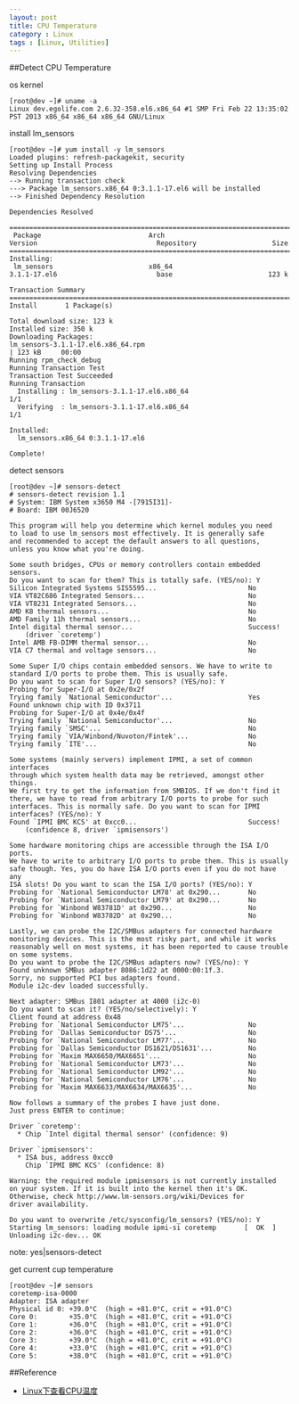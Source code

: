 ```yaml
---
layout: post
title: CPU Temperature
category : Linux
tags : [Linux, Utilities]
---
```


##Detect CPU Temperature

os kernel

	[root@dev ~]# uname -a
	Linux dev.egolife.com 2.6.32-358.el6.x86_64 #1 SMP Fri Feb 22 13:35:02 PST 2013 x86_64 x86_64 x86_64 GNU/Linux

install lm_sensors

	[root@dev ~]# yum install -y lm_sensors
	Loaded plugins: refresh-packagekit, security
	Setting up Install Process
	Resolving Dependencies
	--> Running transaction check
	---> Package lm_sensors.x86_64 0:3.1.1-17.el6 will be installed
	--> Finished Dependency Resolution
	
	Dependencies Resolved
	
	========================================================================================================================================
	 Package                           Arch                          Version                              Repository                   Size
	========================================================================================================================================
	Installing:
	 lm_sensors                        x86_64                        3.1.1-17.el6                         base                        123 k
	
	Transaction Summary
	========================================================================================================================================
	Install       1 Package(s)
	
	Total download size: 123 k
	Installed size: 350 k
	Downloading Packages:
	lm_sensors-3.1.1-17.el6.x86_64.rpm                                                                               | 123 kB     00:00     
	Running rpm_check_debug
	Running Transaction Test
	Transaction Test Succeeded
	Running Transaction
	  Installing : lm_sensors-3.1.1-17.el6.x86_64                                                                                       1/1 
	  Verifying  : lm_sensors-3.1.1-17.el6.x86_64                                                                                       1/1 
	
	Installed:
	  lm_sensors.x86_64 0:3.1.1-17.el6                                                                                                      
	
	Complete!

detect sensors

	[root@dev ~]# sensors-detect 
	# sensors-detect revision 1.1
	# System: IBM System x3650 M4 -[7915I31]-
	# Board: IBM 00J6520
	
	This program will help you determine which kernel modules you need
	to load to use lm_sensors most effectively. It is generally safe
	and recommended to accept the default answers to all questions,
	unless you know what you're doing.
	
	Some south bridges, CPUs or memory controllers contain embedded sensors.
	Do you want to scan for them? This is totally safe. (YES/no): Y
	Silicon Integrated Systems SIS5595...                       No
	VIA VT82C686 Integrated Sensors...                          No
	VIA VT8231 Integrated Sensors...                            No
	AMD K8 thermal sensors...                                   No
	AMD Family 11h thermal sensors...                           No
	Intel digital thermal sensor...                             Success!
	    (driver `coretemp')
	Intel AMB FB-DIMM thermal sensor...                         No
	VIA C7 thermal and voltage sensors...                       No
	
	Some Super I/O chips contain embedded sensors. We have to write to
	standard I/O ports to probe them. This is usually safe.
	Do you want to scan for Super I/O sensors? (YES/no): Y
	Probing for Super-I/O at 0x2e/0x2f
	Trying family `National Semiconductor'...                   Yes
	Found unknown chip with ID 0x3711
	Probing for Super-I/O at 0x4e/0x4f
	Trying family `National Semiconductor'...                   No
	Trying family `SMSC'...                                     No
	Trying family `VIA/Winbond/Nuvoton/Fintek'...               No
	Trying family `ITE'...                                      No
	
	Some systems (mainly servers) implement IPMI, a set of common interfaces
	through which system health data may be retrieved, amongst other things.
	We first try to get the information from SMBIOS. If we don't find it
	there, we have to read from arbitrary I/O ports to probe for such
	interfaces. This is normally safe. Do you want to scan for IPMI
	interfaces? (YES/no): Y
	Found `IPMI BMC KCS' at 0xcc0...                            Success!
	    (confidence 8, driver `ipmisensors')
	
	Some hardware monitoring chips are accessible through the ISA I/O ports.
	We have to write to arbitrary I/O ports to probe them. This is usually
	safe though. Yes, you do have ISA I/O ports even if you do not have any
	ISA slots! Do you want to scan the ISA I/O ports? (YES/no): Y
	Probing for `National Semiconductor LM78' at 0x290...       No
	Probing for `National Semiconductor LM79' at 0x290...       No
	Probing for `Winbond W83781D' at 0x290...                   No
	Probing for `Winbond W83782D' at 0x290...                   No
	
	Lastly, we can probe the I2C/SMBus adapters for connected hardware
	monitoring devices. This is the most risky part, and while it works
	reasonably well on most systems, it has been reported to cause trouble
	on some systems.
	Do you want to probe the I2C/SMBus adapters now? (YES/no): Y
	Found unknown SMBus adapter 8086:1d22 at 0000:00:1f.3.
	Sorry, no supported PCI bus adapters found.
	Module i2c-dev loaded successfully.
	
	Next adapter: SMBus I801 adapter at 4000 (i2c-0)
	Do you want to scan it? (YES/no/selectively): Y
	Client found at address 0x48
	Probing for `National Semiconductor LM75'...                No
	Probing for `Dallas Semiconductor DS75'...                  No
	Probing for `National Semiconductor LM77'...                No
	Probing for `Dallas Semiconductor DS1621/DS1631'...         No
	Probing for `Maxim MAX6650/MAX6651'...                      No
	Probing for `National Semiconductor LM73'...                No
	Probing for `National Semiconductor LM92'...                No
	Probing for `National Semiconductor LM76'...                No
	Probing for `Maxim MAX6633/MAX6634/MAX6635'...              No
	
	Now follows a summary of the probes I have just done.
	Just press ENTER to continue: 
	
	Driver `coretemp':
	  * Chip `Intel digital thermal sensor' (confidence: 9)
	
	Driver `ipmisensors':
	  * ISA bus, address 0xcc0
	    Chip `IPMI BMC KCS' (confidence: 8)
	
	Warning: the required module ipmisensors is not currently installed
	on your system. If it is built into the kernel then it's OK.
	Otherwise, check http://www.lm-sensors.org/wiki/Devices for
	driver availability.
	
	Do you want to overwrite /etc/sysconfig/lm_sensors? (YES/no): Y
	Starting lm_sensors: loading module ipmi-si coretemp       [  OK  ]
	Unloading i2c-dev... OK

note: yes|sensors-detect

get current cup temperature

	[root@dev ~]# sensors
	coretemp-isa-0000
	Adapter: ISA adapter
	Physical id 0: +39.0°C  (high = +81.0°C, crit = +91.0°C)  
	Core 0:        +35.0°C  (high = +81.0°C, crit = +91.0°C)  
	Core 1:        +36.0°C  (high = +81.0°C, crit = +91.0°C)  
	Core 2:        +36.0°C  (high = +81.0°C, crit = +91.0°C)  
	Core 3:        +39.0°C  (high = +81.0°C, crit = +91.0°C)  
	Core 4:        +33.0°C  (high = +81.0°C, crit = +91.0°C)  
	Core 5:        +38.0°C  (high = +81.0°C, crit = +91.0°C) 

##Reference

* [Linux下查看CPU温度](http://www.linuxsong.org/2010/09/linux-look-cpu-temperature/)